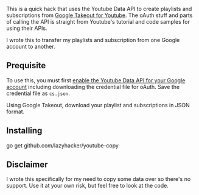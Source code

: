 This is a quick hack that uses the Youtube Data API to create playlists and 
subscriptions from [Google Takeout for Youtube](https://www.google.com/settings/takeout).
The oAuth stuff and parts of calling the API is straight from Youtube's tutorial
and code samples for using their APIs.

I wrote this to transfer my playlists and subscription from one Google account 
to another.

## Prequisite

To use this, you must first 
[enable the Youtube Data API for your Google account](https://developers.google.com/youtube/v3/quickstart/go#step_1_turn_on_the_api_name)
including downloading the credential file for oAuth.  Save the credential file 
as `cs.json`.

Using Google Takeout, download your playlist and subscriptions in JSON format.

## Installing

go get github.com/lazyhacker/youtube-copy

## Disclaimer

I wrote this specifically for my need to copy some data over so there's no
support.  Use it at your own risk, but feel free to look at the code.
